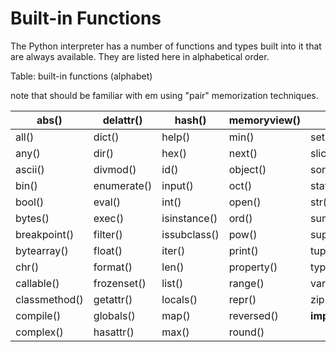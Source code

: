 # Built-in Functions

The Python interpreter has a number of functions and types built into it that are always available. They are listed here in alphabetical order.


Table: built-in functions (alphabet)

note that should be familiar with em using "pair" memorization techniques.

| abs()         | delattr()     | hash()       | memoryview()   | set()            |
|---------------|---------------|--------------|----------------|------------------|
| all()         | dict()        | help()       | min()          | setattr()        |
| any()         | dir()         | hex()        | next()         | slice()          |
| ascii()       | divmod()      | id()         | object()       | sorted()         |
| bin()         | enumerate()   | input()      | oct()          | staticmethod()   |
| bool()        | eval()        | int()        | open()         | str()            |
| bytes()       | exec()        | isinstance() | ord()          | sum()            |
| breakpoint()  | filter()      | issubclass() | pow()          | super()          |
| bytearray()   | float()       | iter()       | print()        | tuple()          |
| chr()         | format()      | len()        | property()     | type()           |
| callable()    | frozenset()   | list()       | range()        | vars()           |
| classmethod() | getattr()     | locals()     | repr()         | zip()            |
| compile()     | globals()     | map()        | reversed()     | __import__()     |
| complex()     | hasattr()     | max()        | round()        |                  |


<!-- night connection to github is fking shit. wtf!
https://github.com/AuroraBoreas/python-builtin-functions.git
 -->
